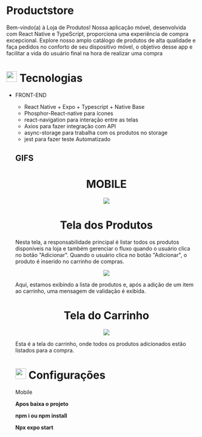 # Productstore
Bem-vindo(a) à Loja de Produtos! Nossa aplicação móvel, desenvolvida com React Native e TypeScript, proporciona uma experiência de compra excepcional. Explore nosso amplo catálogo de produtos de alta qualidade e faça pedidos no conforto de seu dispositivo móvel, o objetivo desse app e facilitar a vida do usuário final na hora de realizar uma compra

## <h1><img src="https://github.githubassets.com/images/icons/emoji/unicode/1f4bb.png" width="28px"/> Tecnologias</h1>
<ul>
<li>
FRONT-END

<div>
<ul>
<li>React Native + Expo + Typescript + Native Base</li>
<li>Phosphor-React-native para ícones</li>
<li>react-navigation para interação entre as telas</li>
<li>Axios para fazer integração com API</li>
<li>async-storage para trabalha com os produtos no storage</li>
<li>jest para fazer teste Automatizado</li>
<ul>
</li>
</ul>
<ul>
</div>


## GIFS
  
<div align="center">
<h1>
MOBILE
</h1>
</div>
 
<div align="center">
<img src="https://user-images.githubusercontent.com/54017816/279569802-130460ef-8ba3-4f6b-bc11-5de00f218ee3.jpg" />
</div>

<div align="center">
<h1>
Tela dos Produtos
</h1>
</div>

Nesta tela, a responsabilidade principal é listar todos os produtos disponíveis na loja e também gerenciar o fluxo quando o usuário clica no botão "Adicionar". Quando o usuário clica no botão "Adicionar", o produto é inserido no carrinho de compras.

<div align="center">
<img src="https://user-images.githubusercontent.com/54017816/279569994-f0d8074f-8e82-41a6-af6e-64e12ea33702.jpg"  align="center"/>
</div>

Aqui, estamos exibindo a lista de produtos e, após a adição de um item ao carrinho, uma mensagem de validação é exibida.

<div align="center">
<h1>
Tela do Carrinho
</h1>
</div>
<div align="center">
<img src="https://user-images.githubusercontent.com/54017816/279570098-11e21312-b48c-4ab4-829b-b9c70ba106fd.jpg" align="center"/>
</div>

Esta é a tela do carrinho, onde todos os produtos adicionados estão listados para a compra.


## <h1><img src="https://github.githubassets.com/images/icons/emoji/unicode/1f4bb.png" width="28px"/> Configurações</h1>


Mobile

<strong>Apos baixa o projeto</strong>

<strong>npm i ou npm install</strong>

<strong>Npx expo start</strong>
